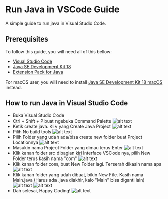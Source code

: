 # Run Java in VSCode Guide

A simple guide to run java in Visual Studio Code.

## Prerequisites

To follow this guide, you will need all of this bellow:
* [Visual Studio Code](https://code.visualstudio.com/download)
* [Java SE Development Kit 18](https://download.oracle.com/java/18/latest/jdk-18_windows-x64_bin.msi)
* [Extension Pack for Java](https://marketplace.visualstudio.com/items?itemName=vscjava.vscode-java-pack)

For macOS user, you will need to install [Java SE Development Kit 18 macOS](https://download.oracle.com/java/18/latest/jdk-18_windows-x64_bin.msi) instead.

## How to run Java in Visual Studio Code

* Buka Visual Studio Code
* Ctrl + Shift + P buat ngebuka Command Palette
![alt text](https://github.com/MirzaHilmi/Basic-Start-Guides/blob/main/docs/Screenshot248.png?raw=true)
* Ketik create java. Klik yang Create Java Project
![alt text](https://github.com/MirzaHilmi/Basic-Start-Guides/blob/main/docs/Screenshot253.png?raw=true)
* Pilih No build tools
![alt text](https://github.com/MirzaHilmi/Basic-Start-Guides/blob/main/docs/Screenshot254.png?raw=true)
* Pilih Folder yang udah ada/bisa create new folder buat Project Locationnya
![alt text](https://github.com/MirzaHilmi/Basic-Start-Guides/blob/main/docs/Screenshot255.png?raw=true)
* Masukin nama Project Folder yang dimau terus Enter
![alt text](https://github.com/MirzaHilmi/Basic-Start-Guides/blob/main/docs/Screenshot256.png?raw=true)
* Klik kanan folder src dibagian kiri Interface VSCode nya, pilih New Folder terus kasih nama "com"
![alt text](https://github.com/MirzaHilmi/Basic-Start-Guides/blob/main/docs/Screenshot257.png?raw=true)
* Klik kanan folder com, buat New Folder lagi. Terserah dikasih nama apa
![alt text](https://github.com/MirzaHilmi/Basic-Start-Guides/blob/main/docs/Screenshot258.png?raw=true)
* Klik kanan folder yang udah dibuat, bikin New File. Kasih nama Main.java (Harus ada .java diakhir, kalo "Main" bisa diganti lain)
![alt text](https://github.com/MirzaHilmi/Basic-Start-Guides/blob/main/docs/Screenshot259.png?raw=true)
![alt text](https://github.com/MirzaHilmi/Basic-Start-Guides/blob/main/docs/Screenshot260.png?raw=true)
* Dah selesai, Happy Coding!
![alt text](https://github.com/MirzaHilmi/Basic-Start-Guides/blob/main/docs/Screenshot261.png?raw=true)
